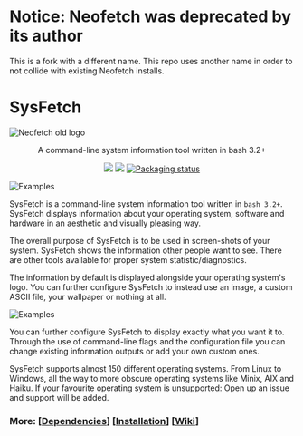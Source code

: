 # Notice: Neofetch was deprecated by its author

This is a fork with a different name. This repo uses another name in order to not collide with existing Neofetch installs.

# SysFetch

![Neofetch old logo](https://i.imgur.com/ZQI2EYz.png)
<p align="center">A command-line system information tool written in bash 3.2+</p>

<p align="center">
<a href="./LICENSE.md"><img src="https://img.shields.io/badge/license-MIT-blue.svg"></a>
<a href="https://github.com/kyngo/sysfetch/releases"><img src="https://img.shields.io/github/release/kyngo/sysfetch.svg"></a>
<a href="https://repology.org/metapackage/sysfetch"><img src="https://repology.org/badge/tiny-repos/sysfetch.svg" alt="Packaging status"></a>
</p>

![Examples](https://i.imgur.com/GFmC5Ad.png)

SysFetch is a command-line system information tool written in `bash 3.2+`. SysFetch displays information about your operating system, software and hardware in an aesthetic and visually pleasing way.

The overall purpose of SysFetch is to be used in screen-shots of your system. SysFetch shows the information other people want to see. There are other tools available for proper system statistic/diagnostics.

The information by default is displayed alongside your operating system's logo. You can further configure SysFetch to instead use an image, a custom ASCII file, your wallpaper or nothing at all.

![Examples](https://i.imgur.com/lUrkQBN.png)

You can further configure SysFetch to display exactly what you want it to. Through the use of command-line flags and the configuration file you can change existing information outputs or add your own custom ones.

SysFetch supports almost 150 different operating systems. From Linux to Windows, all the way to more obscure operating systems like Minix, AIX and Haiku. If your favourite operating system is unsupported: Open up an issue and support will be added.


### More: \[[Dependencies](https://github.com/kyngo/sysfetch/wiki/Dependencies)\] \[[Installation](https://github.com/kyngo/sysfetch/wiki/Installation)\] \[[Wiki](https://github.com/kyngo/sysfetch/wiki)\]
